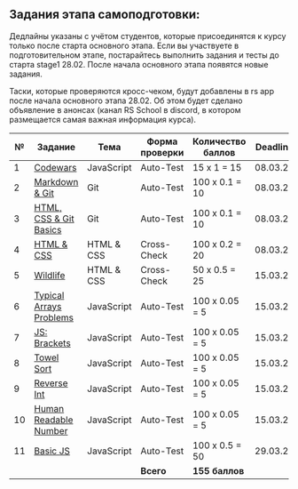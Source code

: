## Задания этапа самоподготовки:

Дедлайны указаны с учётом студентов, которые присоединятся к курсу только после старта основного этапа. Если вы участвуете в подготовительном этапе, постарайтесь выполнить задания и тесты до старта stage1 28.02. После начала основного этапа появятся новые задания.

Таски, которые проверяются кросс-чеком, будут добавлены в rs app после начала основного этапа 28.02. Об этом будет сделано объявление в анонсах (канал RS School в discord, в котором размещается самая важная информация курса).

| № | Задание                                | Тема     |Форма проверки| Количество баллов | Deadline |
| - | -------------------------------------- | -------- | ------------ | ----------------- | -------- |
| 1 |[Codewars](stage0/tasks/codewars.md)           |JavaScript| Auto-Test    | 15 х 1 = 15       | 08.03.21 |
| 2 |[Markdown & Git](stage0/tasks/git-markdown.md) |Git       | Auto-Test    | 100 х 0.1 = 10    | 08.03.21 |
| 3 |[HTML, CSS & Git Basics](stage0/tasks/html-css-git.md)|Git       | Auto-Test    | 100 х 0.1 = 10    | 08.03.21 |
| 4 |[HTML & CSS](stage0/tasks/html-css.md)         |HTML & CSS| Cross-Check  | 100 х 0.2 = 20    | 08.03.21 |
| 5 |[Wildlife](stage0/tasks/wildlife.md)           |HTML & CSS| Cross-Check  | 50 х 0.5 = 25     | 15.03.21 |
| 6 |[Typical Arrays Problems](https://github.com/rolling-scopes-school/typical-arrays-problems/blob/master/README.md)|JavaScript| Auto-Test    | 100 х 0.05 = 5    | 15.03.21 |
| 7 |[JS: Brackets](https://github.com/Shastel/brackets)                                                              |JavaScript| Auto-Test    | 100 х 0.05 = 5    | 15.03.21 |
| 8 |[Towel Sort](https://github.com/rolling-scopes-school/towel-sort/blob/master/README.md)                          |JavaScript| Auto-Test    | 100 х 0.05 = 5    | 15.03.21 |
| 9 |[Reverse Int](https://github.com/rolling-scopes-school/reverse-int/blob/master/README.md)                        |JavaScript| Auto-Test    | 100 х 0.05 = 5    | 15.03.21 |
| 10|[Human Readable Number](https://github.com/rolling-scopes-school/human-readable-number/blob/master/README.md)    |JavaScript| Auto-Test    | 100 х 0.05 = 5    | 15.03.21 |
| 11|[Basic JS](https://github.com/AlreadyBored/basic-js) |JavaScript| Auto-Test    | 100 х 0.5 = 50    | 29.03.21 |
|   |                                        |          | **Всего**    | **155 баллов**    |          |

